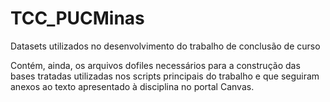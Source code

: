 # TCC_PUCMinas
Datasets utilizados no desenvolvimento do trabalho de conclusão de curso

Contém, ainda, os arquivos dofiles necessários para a construção das bases tratadas utilizadas nos scripts principais do trabalho e que seguiram anexos ao texto apresentado à disciplina no portal Canvas.
